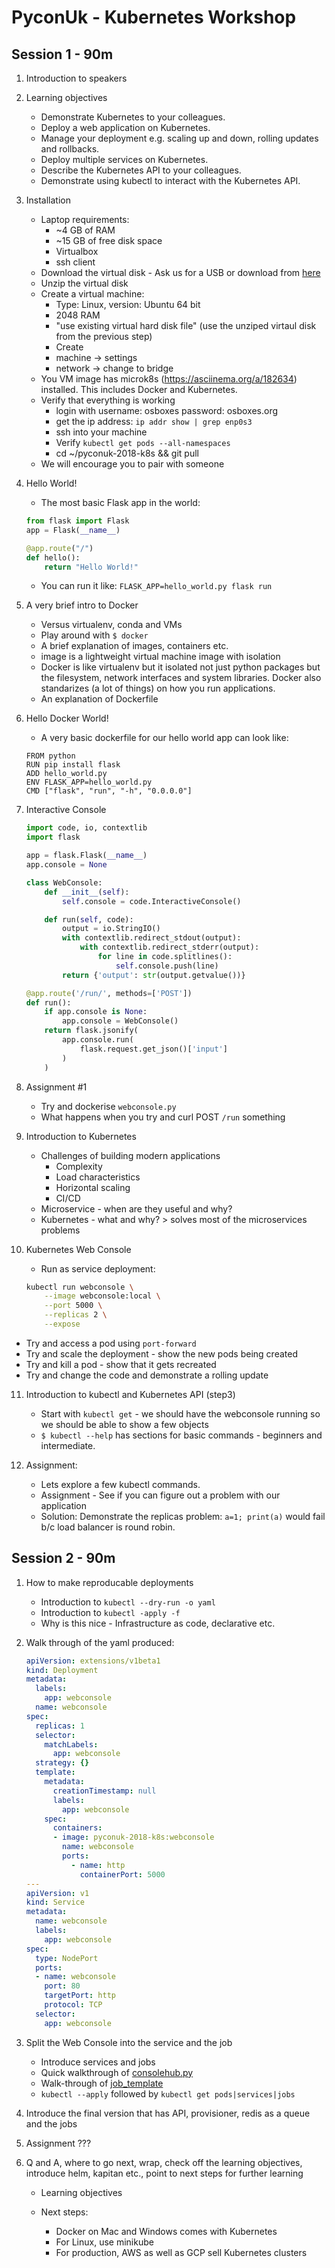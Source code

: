 PyconUk - Kubernetes Workshop
=============================

Session 1 - 90m
---------------

1. Introduction to speakers

2. Learning objectives
    * Demonstrate Kubernetes to your colleagues.
    * Deploy a web application on Kubernetes.
    * Manage your deployment e.g. scaling up and down, rolling updates and rollbacks. 
    * Deploy multiple services on Kubernetes.
    * Describe the Kubernetes API to your colleagues.
    * Demonstrate using kubectl to interact with the Kubernetes API.

3. Installation
    * Laptop requirements:
       * ~4 GB of RAM
       * ~15 GB of free disk space
       * Virtualbox
       * ssh client
    * Download the virtual disk - Ask us for a USB or download from [here](https://tinyurl.com/y9tvcsbj)
    * Unzip the virtual disk
    * Create a virtual machine:
      * Type: Linux, version: Ubuntu 64 bit
      * 2048 RAM
      * "use existing virtual hard disk file" (use the unziped virtaul disk from the previous step)
      * Create 
      * machine -> settings
      * network -> change to bridge
    * You VM image has microk8s (https://asciinema.org/a/182634) installed. This includes Docker and Kubernetes.
    * Verify that everything is working
      * login with username: osboxes password: osboxes.org
      * get the ip address: `ip addr show | grep enp0s3`
      * ssh into your machine 
      * Verify `kubectl get pods --all-namespaces`
      * cd ~/pyconuk-2018-k8s && git pull
    * We will encourage you to pair with someone

4. Hello World!
    * The most basic Flask app in the world:
    
    ```python
    from flask import Flask
    app = Flask(__name__)

    @app.route("/")
    def hello():
        return "Hello World!"
    ```
    
   * You can run it like: `FLASK_APP=hello_world.py flask run`

5. A very brief intro to Docker
    * Versus virtualenv, conda and VMs
    * Play around with `$ docker`
    * A brief explanation of images, containers etc.
    * image is a lightweight virtual machine image with isolation
    * Docker is like virtualenv but it isolated not just python packages but the filesystem, network interfaces and system libraries. Docker also standarizes (a lot of things) on how you run applications.
    * An explanation of Dockerfile

6. Hello Docker World!
    * A very basic dockerfile for our hello world app can look like:

    ```docker
    FROM python
    RUN pip install flask
    ADD hello_world.py
    ENV FLASK_APP=hello_world.py
    CMD ["flask", "run", "-h", "0.0.0.0"]
    ```

7. Interactive Console

    ```python
    import code, io, contextlib
    import flask

    app = flask.Flask(__name__)
    app.console = None

    class WebConsole:
        def __init__(self):
            self.console = code.InteractiveConsole()

        def run(self, code):
            output = io.StringIO()
            with contextlib.redirect_stdout(output):
                with contextlib.redirect_stderr(output):
                    for line in code.splitlines():
                        self.console.push(line)
            return {'output': str(output.getvalue())}

    @app.route('/run/', methods=['POST'])
    def run():
        if app.console is None:
            app.console = WebConsole()
        return flask.jsonify( 
            app.console.run(
                flask.request.get_json()['input']
            )
        )
    ```

8. Assignment #1
    * Try and dockerise `webconsole.py`
    * What happens when you try and curl POST `/run` something

9. Introduction to Kubernetes
    * Challenges of building modern applications
        * Complexity
        * Load characteristics
        * Horizontal scaling
        * CI/CD
    * Microservice - when are they useful and why? 
    * Kubernetes - what and why? > solves most of the microservices problems

10. Kubernetes Web Console 
    * Run as service deployment: 
    ```bash
    kubectl run webconsole \
        --image webconsole:local \
        --port 5000 \
        --replicas 2 \
        --expose
    ```

   * Try and access a pod using `port-forward`
   * Try and scale the deployment - show the new pods being created
   * Try and kill a pod - show that it gets recreated
   * Try and change the code and demonstrate a rolling update

11. Introduction to kubectl and Kubernetes API (step3)
    * Start with `kubectl get` - we should have the webconsole running so we should be able to show a few objects
    * `$ kubectl --help` has sections for basic commands - beginners and intermediate.

12. Assignment:
    * Lets explore a few kubectl commands.
    * Assignment - See if you can figure out a problem with our application
    * Solution: Demonstrate the replicas problem: `a=1; print(a)` would fail b/c load balancer is round robin.


Session 2 - 90m
---------------

1. How to make reproducable deployments
    * Introduction to `kubectl --dry-run -o yaml`
    * Introduction to `kubectl -apply -f`
    * Why is this nice - Infrastructure as code, declarative etc.

2. Walk through of the yaml produced:

    ```yaml
    apiVersion: extensions/v1beta1
    kind: Deployment
    metadata:
      labels:
        app: webconsole
      name: webconsole
    spec:
      replicas: 1
      selector:
        matchLabels:
          app: webconsole
      strategy: {}
      template:
        metadata:
          creationTimestamp: null
          labels:
            app: webconsole
        spec:
          containers:
          - image: pyconuk-2018-k8s:webconsole
            name: webconsole
            ports:
              - name: http
                containerPort: 5000
    ---
    apiVersion: v1
    kind: Service
    metadata:
      name: webconsole
      labels:
        app: webconsole
    spec:
      type: NodePort
      ports:
      - name: webconsole
        port: 80
        targetPort: http
        protocol: TCP
      selector:
        app: webconsole
    ```

4. Split the Web Console into the service and the job
    * Introduce services and jobs
    * Quick walkthrough of [consolehub.py](https://github.com/alixedi/pyconuk-2018-k8s/blob/master/step3/consolehub/consolehub.py)
    * Walk-through of [job_template](https://github.com/alixedi/pyconuk-2018-k8s/blob/master/step3/consolehub/job-template.yaml)
    * `kubectl --apply` followed by `kubectl get pods|services|jobs`

5. Introduce the final version that has API, provisioner, redis as a queue and the jobs

6. Assignment ???

7. Q and A, where to go next, wrap, check off the learning objectives, introduce helm, kapitan etc., point to next steps for further learning

    * Learning objectives

    * Next steps:

        * Docker on Mac and Windows comes with Kubernetes
        * For Linux, use minikube
        * For production, AWS as well as GCP sell Kubernetes clusters

